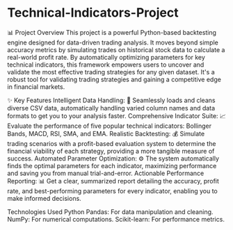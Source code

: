 # Technical-Indicators-Project
📊 Project Overview
This project is a powerful Python-based backtesting engine designed for data-driven trading analysis. It moves beyond simple accuracy metrics by simulating trades on historical stock data to calculate a real-world profit rate. By automatically optimizing parameters for key technical indicators, this framework empowers users to uncover and validate the most effective trading strategies for any given dataset. It's a robust tool for validating trading strategies and gaining a competitive edge in financial markets.

✨ Key Features
Intelligent Data Handling: 🧹 Seamlessly loads and cleans diverse CSV data, automatically handling varied column names and data formats to get you to your analysis faster.
Comprehensive Indicator Suite: 📈 Evaluate the performance of five popular technical indicators: Bollinger Bands, MACD, RSI, SMA, and EMA.
Realistic Backtesting: 💰 Simulate trading scenarios with a profit-based evaluation system to determine the financial viability of each strategy, providing a more tangible measure of success.
Automated Parameter Optimization: ⚙️ The system automatically finds the optimal parameters for each indicator, maximizing performance and saving you from manual trial-and-error.
Actionable Performance Reporting: 📊 Get a clear, summarized report detailing the accuracy, profit rate, and best-performing parameters for every indicator, enabling you to make informed decisions.

Technologies Used
Python
Pandas: For data manipulation and cleaning.
NumPy: For numerical computations.
Scikit-learn: For performance metrics.
